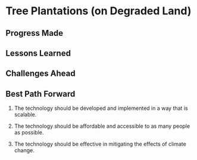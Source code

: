 # Tree Plantations (on Degraded Land)

## Progress Made



## Lessons Learned



## Challenges Ahead



## Best Path Forward



1. The technology should be developed and implemented in a way that is scalable.

2. The technology should be affordable and accessible to as many people as possible.

3. The technology should be effective in mitigating the effects of climate change.
